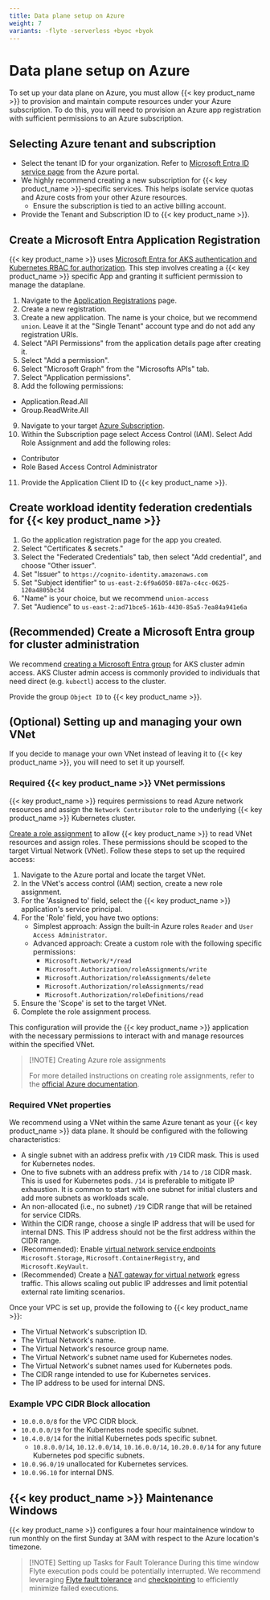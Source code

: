 ```yaml
---
title: Data plane setup on Azure
weight: 7
variants: -flyte -serverless +byoc +byok
---
```


# Data plane setup on Azure

To set up your data plane on Azure, you must allow {{< key product_name >}} to provision and maintain compute resources under your Azure subscription. To do this, you will need to provision an Azure app registration with sufficient permissions to an Azure subscription.

## Selecting Azure tenant and subscription

- Select the tenant ID for your organization. Refer to [Microsoft Entra ID service page](https://portal.azure.com/#view/Microsoft_AAD_IAM/ActiveDirectoryMenuBlade/~/Overview) from the Azure portal.
- We highly recommend creating a new subscription for {{< key product_name >}}-specific services. This helps isolate service quotas and Azure costs from your other Azure resources.
  - Ensure the subscription is tied to an active billing account.
- Provide the Tenant and Subscription ID to {{< key product_name >}}.

## Create a Microsoft Entra Application Registration

{{< key product_name >}} uses [Microsoft Entra for AKS authentication and Kubernetes RBAC for authorization](https://learn.microsoft.com/en-us/azure/aks/azure-ad-rbac?tabs=portal). This step involves
creating a {{< key product_name >}} specific App and granting it sufficient permission to manage the dataplane.

1. Navigate to the [Application Registrations](https://entra.microsoft.com/#view/Microsoft_AAD_RegisteredApps/ApplicationsListBlade/quickStartType~/null/sourceType/Microsoft_AAD_IAM) page.
2. Create a new registration.
3. Create a new application. The name is your choice, but we recommend `union`. Leave it at the "Single Tenant" account type and do not add any registration URIs.
4. Select "API Permissions" from the application details page after creating it.
5. Select "Add a permission".
6. Select "Microsoft Graph" from the "Microsofts APIs" tab.
7. Select "Application permissions".
8. Add the following permissions:

- Application.Read.All
- Group.ReadWrite.All

9. Navigate to your target [Azure Subscription](https://portal.azure.com/#view/Microsoft_Azure_Billing/SubscriptionsBladeV2).
10. Within the Subscription page select Access Control (IAM). Select Add Role Assignment and add the following roles:

- Contributor
- Role Based Access Control Administrator

11. Provide the Application Client ID to {{< key product_name >}}.

## Create workload identity federation credentials for {{< key product_name >}}

1. Go the application registration page for the app you created.
2. Select "Certificates & secrets."
3. Select the "Federated Credentials" tab, then select "Add credential", and choose "Other issuer".
4. Set "Issuer" to `https://cognito-identity.amazonaws.com`
5. Set "Subject identifier" to `us-east-2:6f9a6050-887a-c4cc-0625-120a4805bc34`
6. "Name" is your choice, but we recommend `union-access`
7. Set "Audience" to `us-east-2:ad71bce5-161b-4430-85a5-7ea84a941e6a`

## (Recommended) Create a Microsoft Entra group for cluster administration

We recommend [creating a Microsoft Entra group](https://learn.microsoft.com/en-us/training/modules/create-users-and-groups-in-azure-active-directory/) for AKS cluster admin access.
AKS Cluster admin access is commonly provided to individuals that need direct (e.g. `kubectl`) access to the cluster.

Provide the group `Object ID` to {{< key product_name >}}.

## (Optional) Setting up and managing your own VNet

If you decide to manage your own VNet instead of leaving it to {{< key product_name >}}, you will need to set it up yourself.

### Required {{< key product_name >}} VNet permissions

{{< key product_name >}} requires permissions to read Azure network resources and assign the `Network Contributor` role to the underlying {{< key product_name >}} Kubernetes cluster.

[Create a role assignment](https://learn.microsoft.com/en-us/azure/role-based-access-control/role-assignments-portal) to allow {{< key product_name >}} to read VNet resources and assign roles. These permissions should be scoped to the target Virtual Network (VNet). Follow these steps to set up the required access:

1. Navigate to the Azure portal and locate the target VNet.
2. In the VNet's access control (IAM) section, create a new role assignment.
3. For the 'Assigned to' field, select the {{< key product_name >}} application's service principal.
4. For the 'Role' field, you have two options:
   - Simplest approach: Assign the built-in Azure roles `Reader` and `User Access Administrator`.
   - Advanced approach: Create a custom role with the following specific permissions:
     - `Microsoft.Network/*/read`
     - `Microsoft.Authorization/roleAssignments/write`
     - `Microsoft.Authorization/roleAssignments/delete`
     - `Microsoft.Authorization/roleAssignments/read`
     - `Microsoft.Authorization/roleDefinitions/read`
5. Ensure the 'Scope' is set to the target VNet.
6. Complete the role assignment process.

This configuration will provide the {{< key product_name >}} application with the necessary permissions to interact with and manage resources within the specified VNet.

> [!NOTE] Creating Azure role assignments
>
> For more detailed instructions on creating role assignments, refer to the
> [official Azure documentation](https://learn.microsoft.com/en-us/azure/role-based-access-control/role-assignments-portal).

### Required VNet properties

We recommend using a VNet within the same Azure tenant as your {{< key product_name >}} data plane. It should be configured with the following characteristics:

- A single subnet with an address prefix with `/19` CIDR mask. This is used for Kubernetes nodes.
- One to five subnets with an address prefix with `/14` to `/18` CIDR mask. This is used for Kubernetes pods. `/14` is preferable to mitigate IP exhaustion. It is common to start with one subnet for initial clusters and add more subnets as workloads scale.
- An non-allocated (i.e., no subnet) `/19` CIDR range that will be retained for service CIDRs.
- Within the CIDR range, choose a single IP address that will be used for internal DNS. This IP address should not be the first address within the CIDR range.
- (Recommended): Enable [virtual network service endpoints](https://learn.microsoft.com/en-us/azure/virtual-network/virtual-network-service-endpoints-overview) `Microsoft.Storage`, `Microsoft.ContainerRegistry`, and `Microsoft.KeyVault`.
- (Recommended) Create a [NAT gateway for virtual network](https://learn.microsoft.com/en-us/azure/nat-gateway/quickstart-create-nat-gateway-portal) egress traffic. This allows scaling out public IP addresses and limit potential external rate limiting scenarios.

Once your VPC is set up, provide the following to {{< key product_name >}}:

- The Virtual Network's subscription ID.
- The Virtual Network's name.
- The Virtual Network's resource group name.
- The Virtual Network's subnet name used for Kubernetes nodes.
- The Virtual Network's subnet names used for Kubernetes pods.
- The CIDR range intended to use for Kubernetes services.
- The IP address to be used for internal DNS.

### Example VPC CIDR Block allocation

- `10.0.0.0/8` for the VPC CIDR block.
- `10.0.0.0/19` for the Kubernetes node specific subnet.
- `10.4.0.0/14` for the initial Kubernetes pods specific subnet.
  - `10.8.0.0/14`, `10.12.0.0/14`, `10.16.0.0/14`, `10.20.0.0/14` for any future Kubernetes pod specific subnets.
- `10.0.96.0/19` unallocated for Kubernetes services.
- `10.0.96.10` for internal DNS.

## {{< key product_name >}} Maintenance Windows

{{< key product_name >}} configures a four hour maintainence window to run monthly on the first Sunday at 3AM with respect to the Azure location's timezone.

> [!NOTE] Setting up Tasks for Fault Tolerance
> During this time window Flyte execution pods could be potentially interrupted.
> We recommend leveraging
> [Flyte fault tolerance](https://docs.flyte.org/en/latest/concepts/tasks.html#fault-tolerance) and
> [checkpointing](https://docs.flyte.org/en/latest/user_guide/advanced_composition/intratask_checkpoints.html)
> to efficiently minimize failed executions.

